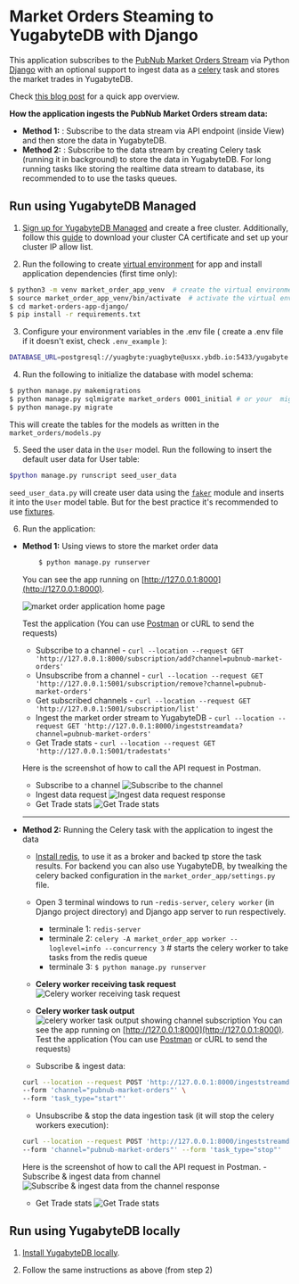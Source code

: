 # Market Orders Steaming to YugabyteDB with Django

This application subscribes to the [PubNub Market Orders Stream](https://www.pubnub.com/developers/realtime-data-streams/financial-securities-market-orders/) via Python [Django](https://docs.djangoproject.com/en/4.1/) with an optional support to ingest data as a [celery](https://docs.celeryq.dev/en/latest/index.html) task and stores the market trades in YugabyteDB.


Check [this blog post](https://www.yugabyte.com/blog/building-simple-application-yugabytedb-prisma/) for a quick app overview.

**How the application ingests the PubNub Market Orders stream data:**

- **Method 1:** : Subscribe to the data stream via API endpoint (inside View) and then store the data in YugabyteDB.
- **Method 2:** : Subscribe to the data stream by creating Celery task (running it in background) to store the data in YugabyteDB. For long running tasks like storing the realtime data stream to database, its recommended to to use the tasks queues.

## Run using YugabyteDB Managed

1. [Sign up for YugabyteDB Managed](https://docs.yugabyte.com/preview/yugabyte-cloud/cloud-quickstart/) and create a free cluster.  Additionally, follow this [guide](https://docs.yugabyte.com/preview/yugabyte-cloud/cloud-quickstart/cloud-build-apps/cloud-add-ip/#download-your-cluster-certificate) to download your cluster CA certificate and set up your cluster IP allow list.

2. Run the following to create [virtual environment](https://docs.python.org/3/glossary.html#term-virtual-environment) for app and install application dependencies (first time only):

```bash
$ python3 -m venv market_order_app_venv  # create the virtual environment
$ source market_order_app_venv/bin/activate  # activate the virtual environment
$ cd market-orders-app-django/
$ pip install -r requirements.txt
```

3. Configure your environment variables in the .env file ( create a .env file if it doesn't exist, check `.env_example` ):

```bash
DATABASE_URL=postgresql://yuagbyte:yuagbyte@usxx.ybdb.io:5433/yugabyte
```

4. Run the following to initialize the database with model schema:

```bash
$ python manage.py makemigrations
$ python manage.py sqlmigrate market_orders 0001_initial # or your  migratino fiile name
$ python manage.py migrate
```

This will create the tables for the models as written in the `market_orders/models.py`

5. Seed the user data in the `User` model. Run the following to insert the default user data for User table:

```bash
$python manage.py runscript seed_user_data
```

`seed_user_data.py` will create user data using the [`faker`](https://github.com/joke2k/faker) module and inserts it into the `User` model table. But for the best practice it's recommended to use [fixtures](https://docs.djangoproject.com/en/2.2/howto/initial-data/).

6. Run the application:

- **Method 1:** Using views to store the market order data

    ```bash
        $ python manage.py runserver
    ```
    You can see the app running on [http://127.0.0.1:8000](http://127.0.0.1:8000).

    ![market order application home page](/Docs/images/market_order_home_d.png)

    Test the application (You can use [Postman](https://www.postman.com/downloads/) or cURL to send the requests)

    - Subscribe to a channel - `curl --location --request GET 'http://127.0.0.1:8000/subscription/add?channel=pubnub-market-orders'`
    - Unsubscribe from a channel - `curl --location --request GET 'http://127.0.0.1:5001/subscription/remove?channel=pubnub-market-orders'`
    - Get subscribed channels - `curl --location --request GET 'http://127.0.0.1:5001/subscription/list'`
    - Ingest the market order stream to YugabyteDB - `curl --location --request GET 'http://127.0.0.1:8000/ingeststreamdata?channel=pubnub-market-orders'`
    - Get Trade stats - `curl --location --request GET 'http://127.0.0.1:5001/tradestats'`

    Here is the screenshot of how to call the API request in Postman.
    - Subscribe to a channel
    ![Subscribe to the channel](/Docs/images/add_subscription_d.png)
    - Ingest data request
    ![Ingest data request response](/Docs/images/ingest_data_d.png)
    - Get Trade stats
    ![Get Trade stats](/Docs/images/trade_stats_d.png)


    ---

- **Method 2:** Running the Celery task with  the application to ingest the data
    - [Install redis](https://redis.io/docs/getting-started/installation/), to use it as a broker and backed tp store the task results. For  backend you can also use YugabyteDB, by twealking the celery backed configuration in the `market_order_app/settings.py` file.
    - Open 3 terminal windows to run -`redis-server`, `celery worker` (in Django project directory) and Django app server to run respectively.
        - terminale 1: `redis-server`
        - terminale 2: `celery -A market_order_app worker --loglevel=info --concurrency 3`  # starts the celery worker to take tasks from the redis queue
        - terminale 3: `$ python manage.py runserver`

    - **Celery worker receiving task request**
    ![Celery worker receiving task request](/Docs/images/celery_worker_ingest_data_request.png)
    - **Celery worker task output**
    ![celery worker task output showing channel subscription](/Docs/images/celery_worker_ingest_data_op.png)
    You can see the app running on [http://127.0.0.1:8000](http://127.0.0.1:8000).
    Test the application (You can use [Postman](https://www.postman.com/downloads/) or cURL to send the requests)

    - Subscribe & ingest data:
    ```bash
    curl --location --request POST 'http://127.0.0.1:8000/ingeststreamdata/task/' \
    --form 'channel="pubnub-market-orders"' \
    --form 'task_type="start"'
    ```
    - Unsubscribe & stop the data ingestion task (it will stop the celery workers execution):
    ```bash
    curl --location --request POST 'http://127.0.0.1:8000/ingeststreamdata/task/' \
    --form 'channel="pubnub-market-orders"' --form 'task_type="stop"'
    ```

    Here is the screenshot of how to call the API request in Postman.
    -Subscribe & ingest data from channel
    ![Subscribe & ingest data from the channel response](/Docs/images/ingest_data_celery_task_id.png)
    - Get Trade stats
    ![Get Trade stats](/Docs/images/trade_stats_d.png)

## Run using YugabyteDB locally

1. [Install YugabyteDB locally](https://docs.yugabyte.com/quick-start/install/).

2. Follow the same instructions as above (from step 2)
